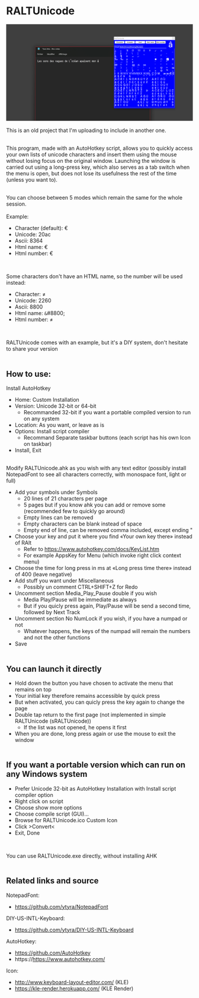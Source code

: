 # RALTUnicode

![RALTUnicode](RALTUnicode.png)
<br>

This is an old project that I'm uploading to include in another one.
<br><br>

This program, made with an AutoHotkey script, allows you to quickly access your own lists of unicode characters and insert them using the mouse without losing focus on the original window.
Launching the window is carried out using a long-press key, which also serves as a tab switch when the menu is open, but does not lose its usefulness the rest of the time (unless you want to).
<br><br>

You can choose between 5 modes which remain the same for the whole session.
<br><br>
Example:
- Character (default): €
- Unicode: 20ac
- Ascii: 8364
- Html name: &euro;
- Html number: &#8364;
<br>

Some characters don't have an HTML name, so the number will be used instead:
- Character: ≠
- Unicode: 2260
- Ascii: 8800
- Html name: `&`#8800;
- Html number: &#8800;
<br>

RALTUnicode comes with an example, but it's a DIY system, don't hesitate to share your version
<br><br>

## How to use:

Install AutoHotkey
- Home: Custom Installation
- Version: Unicode 32-bit or 64-bit
  - Recommanded 32-bit if you want a portable compiled version to run on any system
- Location: As you want, or leave as is
- Options: Install script compiler
  - Recommand Separate taskbar buttons (each script has his own Icon on taskbar)
- Install, Exit
<br><br>

Modify RALTUnicode.ahk as you wish with any text editor (possibly install NotepadFont to see all characters correctly, with monospace font, light or full)
- Add your symbols under Symbols
  - 20 lines of 21 characters per page
  - 5 pages but if you know ahk you can add or remove some (recommended few to quickly go around)
  - Empty lines can be removed
  - Empty characters can be blank instead of space
  - Empty end of line, can be removed comma included, except ending "
- Choose your key and put it where you find «Your own key there» instead of RAlt
  - Refer to https://www.autohotkey.com/docs/KeyList.htm
  - For example AppsKey for Menu (which invoke right click context menu)
- Choose the time for long press in ms at «Long press time there» instead of 400 (leave negative)
- Add stuff you want under Miscellaneous
  - Possibly un comment CTRL+SHIFT+Z for Redo
- Uncomment section Media_Play_Pause double if you wish
  - Media Play/Pause will be immediate as always
  - But if you quicly press again, Play/Pause will be send a second time, followed by Next Track
- Uncomment section No NumLock if you wish, if you have a numpad or not
  - Whatever happens, the keys of the numpad will remain the numbers and not the other functions
- Save
<br><br>

## You can launch it directly
- Hold down the button you have chosen to activate the menu that remains on top
- Your initial key therefore remains accessible by quick press
- But when activated, you can quicly press the key again to change the page
- Double tap return to the first page (not implemented in simple RALTUnicode (sRALTUnicode))
  - If the list was not opened, he opens it first
- When you are done, long press again or use the mouse to exit the window
<br><br>

## If you want a portable version which can run on any Windows system
- Prefer Unicode 32-bit as AutoHotkey Installation with Install script compiler option
- Right click on script
- Choose show more options
- Choose compile script (GUI)...
- Browse for RALTUnicode.ico Custom Icon
- Click >Convert<
- Exit, Done
<br>

You can use RALTUnicode.exe directly, without installing AHK
<br><br>

## Related links and source
NotepadFont:  
* https://github.com/ytyra/NotepadFont

DIY-US-INTL-Keyboard:  
* https://github.com/ytyra/DIY-US-INTL-Keyboard

AutoHotkey:  
* https://github.com/AutoHotkey  
* https://https://www.autohotkey.com/

Icon:  
* http://www.keyboard-layout-editor.com/ (KLE)  
* https://kle-render.herokuapp.com/ (KLE Render)
